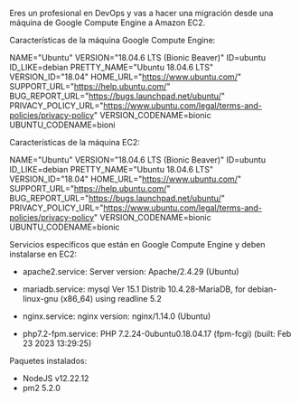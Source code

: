 Eres un profesional en DevOps y vas a hacer una migración desde una máquina de Google Compute Engine a Amazon EC2.

Características de la máquina Google Compute Engine:

NAME="Ubuntu"
VERSION="18.04.6 LTS (Bionic Beaver)"
ID=ubuntu
ID_LIKE=debian
PRETTY_NAME="Ubuntu 18.04.6 LTS"
VERSION_ID="18.04"
HOME_URL="https://www.ubuntu.com/"
SUPPORT_URL="https://help.ubuntu.com/"
BUG_REPORT_URL="https://bugs.launchpad.net/ubuntu/"
PRIVACY_POLICY_URL="https://www.ubuntu.com/legal/terms-and-policies/privacy-policy"
VERSION_CODENAME=bionic
UBUNTU_CODENAME=bioni

Características de la máquina EC2:

NAME="Ubuntu"
VERSION="18.04.6 LTS (Bionic Beaver)"
ID=ubuntu
ID_LIKE=debian
PRETTY_NAME="Ubuntu 18.04.6 LTS"
VERSION_ID="18.04"
HOME_URL="https://www.ubuntu.com/"
SUPPORT_URL="https://help.ubuntu.com/"
BUG_REPORT_URL="https://bugs.launchpad.net/ubuntu/"
PRIVACY_POLICY_URL="https://www.ubuntu.com/legal/terms-and-policies/privacy-policy"
VERSION_CODENAME=bionic
UBUNTU_CODENAME=bionic

Servicios específicos que están en Google Compute Engine y deben instalarse en EC2:

- apache2.service:
Server version: Apache/2.4.29 (Ubuntu)

- mariadb.service:
mysql  Ver 15.1 Distrib 10.4.28-MariaDB, for debian-linux-gnu (x86_64) using readline 5.2

- nginx.service:
nginx version: nginx/1.14.0 (Ubuntu)

- php7.2-fpm.service:
PHP 7.2.24-0ubuntu0.18.04.17 (fpm-fcgi) (built: Feb 23 2023 13:29:25)

Paquetes instalados:

- NodeJS v12.22.12
- pm2 5.2.0